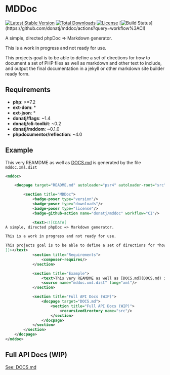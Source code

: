 # MDDoc

[![Latest Stable Version](https://poser.pugx.org/donatj/mddoc/version)](https://packagist.org/packages/donatj/mddoc)
[![Total Downloads](https://poser.pugx.org/donatj/mddoc/downloads)](https://packagist.org/packages/donatj/mddoc)
[![License](https://poser.pugx.org/donatj/mddoc/license)](https://packagist.org/packages/donatj/mddoc)
[![Build Status](https://github.com/donatj/mddoc/workflows/CI/badge.svg?)](https://github.com/donatj/mddoc/actions?query=workflow%3ACI)


A simple, directed phpDoc => Markdown generator.

This is a work in progress and not ready for use.

This projects goal is to be able to define a set of directions for *how* to document a set of PHP files as well as markdown and other text to include, and output the final documentation in a jekyll or other markdown site builder ready form.


## Requirements

- **php**: >=7.2
- **ext-dom**: *
- **ext-json**: *
- **donatj/flags**: ~1.4
- **donatj/cli-toolkit**: ~0.2
- **donatj/mddom**: ~0.1.0
- **phpdocumentor/reflection**: ~4.0

## Example

This very REAMDME as well as [DOCS.md](DOCS.md) is generated by the file `mddoc.xml.dist`

```xml
<mddoc>

	<docpage target="README.md" autoloader="psr4" autoloader-root="src" autoloader-root-namespace="donatj\MDDoc">

		<section title="MDDoc">
			<badge-poser type="version"/>
			<badge-poser type="downloads"/>
			<badge-poser type="license"/>
			<badge-github-action name="donatj/mddoc" workflow="CI"/>

			<text><![CDATA[
A simple, directed phpDoc => Markdown generator.

This is a work in progress and not ready for use.

This projects goal is to be able to define a set of directions for *how* to document a set of PHP files as well as markdown and other text to include, and output the final documentation in a jekyll or other markdown site builder ready form.
]]></text>
			<section title="Requirements">
				<composer-requires/>
			</section>

			<section title="Example">
				<text>This very REAMDME as well as [DOCS.md](DOCS.md) is generated by the file `mddoc.xml.dist`</text>
				<source name="mddoc.xml.dist" lang="xml"/>
			</section>

			<section title="Full API Docs (WIP)">
				<docpage target="DOCS.md">
					<section title="Full API Docs (WIP)">
						<recursivedirectory name="src"/>
					</section>
				</docpage>
			</section>
		</section>
	</docpage>
</mddoc>
```

## Full API Docs (WIP)

[See: DOCS.md](DOCS.md)